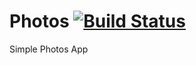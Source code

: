 # Photos [![Build Status](https://travis-ci.org/ezefranca/Photos.svg?branch=master)](https://travis-ci.org/ezefranca/Photos)
Simple Photos App
